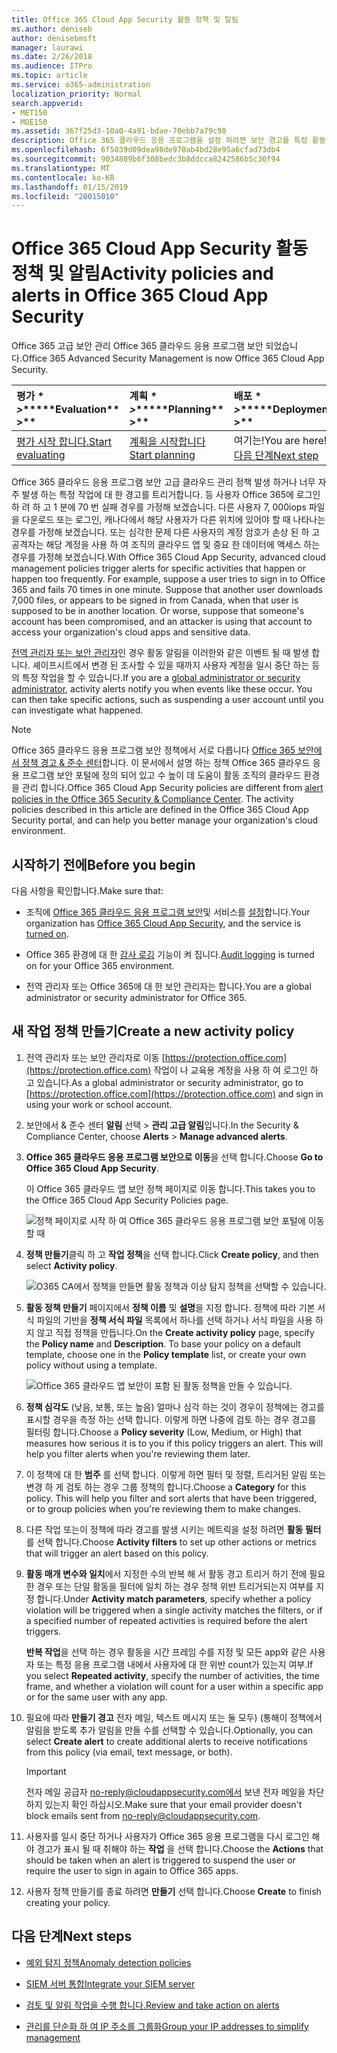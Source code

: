```yaml
---
title: Office 365 Cloud App Security 활동 정책 및 알림
ms.author: deniseb
author: denisebmsft
manager: laurawi
ms.date: 2/26/2018
ms.audience: ITPro
ms.topic: article
ms.service: o365-administration
localization_priority: Normal
search.appverid:
- MET150
- MOE150
ms.assetid: 367f25d3-10a0-4a91-bdae-70ebb7a79c98
description: Office 365 클라우드 응용 프로그램을 설정 하려면 보안 경고를 특정 활동을 발생 하거나 너무 자주 발생 하는 경우를 트리거할 수를 사용 하 여 작업 정책을 정의 합니다. 경고를 트리거하도록 정책을 설정 하 여에 대 한 알림을 받을 수 및 특정 활동을 모니터링 합니다.
ms.openlocfilehash: 6f5039d09dea98de970ab4bd28e95a6cfad73db4
ms.sourcegitcommit: 9034809b6f308bedc3b8ddcca8242586b5c30f94
ms.translationtype: MT
ms.contentlocale: ko-KR
ms.lasthandoff: 01/15/2019
ms.locfileid: "28015010"
---
```

# <a name="activity-policies-and-alerts-in-office-365-cloud-app-security"></a><span data-ttu-id="6504e-104">Office 365 Cloud App Security 활동 정책 및 알림</span><span class="sxs-lookup"><span data-stu-id="6504e-104">Activity policies and alerts in Office 365 Cloud App Security</span></span>

<span data-ttu-id="6504e-105">Office 365 고급 보안 관리 Office 365 클라우드 응용 프로그램 보안 되었습니다.</span><span class="sxs-lookup"><span data-stu-id="6504e-105">Office 365 Advanced Security Management is now Office 365 Cloud App Security.</span></span>
  
|<span data-ttu-id="6504e-106">평가 \* *\>*\*</span><span class="sxs-lookup"><span data-stu-id="6504e-106">\*\*\*\*Evaluation\*\* \>\*\*</span></span>|<span data-ttu-id="6504e-107">계획 \* *\>*\*</span><span class="sxs-lookup"><span data-stu-id="6504e-107">\*\*\*\*Planning\*\* \>\*\*</span></span>|<span data-ttu-id="6504e-108">배포 \* *\>*\*</span><span class="sxs-lookup"><span data-stu-id="6504e-108">\*\*\*\*Deployment\*\* \>\*\*</span></span>|<span data-ttu-id="6504e-109">사용률 \* \* \*</span><span class="sxs-lookup"><span data-stu-id="6504e-109">\*\*\*\*Utilization\*\*\*\*</span></span>|
|:-----|:-----|:-----|:-----|
|[<span data-ttu-id="6504e-110">평가 시작 합니다.</span><span class="sxs-lookup"><span data-stu-id="6504e-110">Start evaluating</span></span>](office-365-cas-overview.md) <br/> |[<span data-ttu-id="6504e-111">계획을 시작합니다</span><span class="sxs-lookup"><span data-stu-id="6504e-111">Start planning</span></span>](get-ready-for-office-365-cas.md) <br/> |<span data-ttu-id="6504e-112">여기는!</span><span class="sxs-lookup"><span data-stu-id="6504e-112">You are here!</span></span>  <br/> [<span data-ttu-id="6504e-113">다음 단계</span><span class="sxs-lookup"><span data-stu-id="6504e-113">Next step</span></span>](anomaly-detection-policies-in-ocas.md) <br/> |[<span data-ttu-id="6504e-114">활용 하 여 시작</span><span class="sxs-lookup"><span data-stu-id="6504e-114">Start utilizing</span></span>](utilization-activities-for-ocas.md) <br/> |
   
<span data-ttu-id="6504e-p102">Office 365 클라우드 응용 프로그램 보안 고급 클라우드 관리 정책 발생 하거나 너무 자주 발생 하는 특정 작업에 대 한 경고를 트리거합니다. 등 사용자 Office 365에 로그인 하 려 하 고 1 분에 70 번 실패 경우를 가정해 보겠습니다. 다른 사용자 7, 000iops 파일을 다운로드 또는 로그인, 캐나다에서 해당 사용자가 다른 위치에 있어야 할 때 나타나는 경우를 가정해 보겠습니다. 또는 심각한 문제 다른 사용자의 계정 암호가 손상 된 하 고 공격자는 해당 계정을 사용 하 여 조직의 클라우드 앱 및 중요 한 데이터에 액세스 하는 경우를 가정해 보겠습니다.</span><span class="sxs-lookup"><span data-stu-id="6504e-p102">With Office 365 Cloud App Security, advanced cloud management policies trigger alerts for specific activities that happen or happen too frequently. For example, suppose a user tries to sign in to Office 365 and fails 70 times in one minute. Suppose that another user downloads 7,000 files, or appears to be signed in from Canada, when that user is supposed to be in another location. Or worse, suppose that someone's account has been compromised, and an attacker is using that account to access your organization's cloud apps and sensitive data.</span></span>
  
<span data-ttu-id="6504e-p103">[전역 관리자 또는 보안 관리자](permissions-in-the-security-and-compliance-center.md)인 경우 활동 알림을 이러한와 같은 이벤트 될 때 발생 합니다. 셰이프시트에서 변경 된 조사할 수 있을 때까지 사용자 계정을 일시 중단 하는 등의 특정 작업을 할 수 있습니다.</span><span class="sxs-lookup"><span data-stu-id="6504e-p103">If you are a [global administrator or security administrator](permissions-in-the-security-and-compliance-center.md), activity alerts notify you when events like these occur. You can then take specific actions, such as suspending a user account until you can investigate what happened.</span></span>
  
> [!NOTE]
> <span data-ttu-id="6504e-p104">Office 365 클라우드 응용 프로그램 보안 정책에서 서로 다릅니다 [Office 365 보안에서 정책 경고 &amp; 준수 센터](alert-policies.md)합니다. 이 문서에서 설명 하는 정책 Office 365 클라우드 응용 프로그램 보안 포털에 정의 되어 있고 수 높이 데 도움이 활동 조직의 클라우드 환경을 관리 합니다.</span><span class="sxs-lookup"><span data-stu-id="6504e-p104">Office 365 Cloud App Security policies are different from [alert policies in the Office 365 Security &amp; Compliance Center](alert-policies.md). The activity policies described in this article are defined in the Office 365 Cloud App Security portal, and can help you better manage your organization's cloud environment.</span></span> 
  
## <a name="before-you-begin"></a><span data-ttu-id="6504e-123">시작하기 전에</span><span class="sxs-lookup"><span data-stu-id="6504e-123">Before you begin</span></span>

<span data-ttu-id="6504e-124">다음 사항을 확인합니다.</span><span class="sxs-lookup"><span data-stu-id="6504e-124">Make sure that:</span></span>
  
- <span data-ttu-id="6504e-125">조직에 [Office 365 클라우드 응용 프로그램 보안](office-365-cas-overview.md)및 서비스를 [설정](turn-on-office-365-cas.md)합니다.</span><span class="sxs-lookup"><span data-stu-id="6504e-125">Your organization has [Office 365 Cloud App Security](office-365-cas-overview.md), and the service is [turned on](turn-on-office-365-cas.md).</span></span>
    
- <span data-ttu-id="6504e-126">Office 365 환경에 대 한 [감사 로깅](turn-audit-log-search-on-or-off.md) 기능이 켜 집니다.</span><span class="sxs-lookup"><span data-stu-id="6504e-126">[Audit logging](turn-audit-log-search-on-or-off.md) is turned on for your Office 365 environment.</span></span> 
    
- <span data-ttu-id="6504e-127">전역 관리자 또는 Office 365에 대 한 보안 관리자는 합니다.</span><span class="sxs-lookup"><span data-stu-id="6504e-127">You are a global administrator or security administrator for Office 365.</span></span>
    
## <a name="create-a-new-activity-policy"></a><span data-ttu-id="6504e-128">새 작업 정책 만들기</span><span class="sxs-lookup"><span data-stu-id="6504e-128">Create a new activity policy</span></span>

1. <span data-ttu-id="6504e-129">전역 관리자 또는 보안 관리자로 이동 [https://protection.office.com](https://protection.office.com) 작업이 나 교육용 계정을 사용 하 여 로그인 하 고 있습니다.</span><span class="sxs-lookup"><span data-stu-id="6504e-129">As a global administrator or security administrator, go to [https://protection.office.com](https://protection.office.com) and sign in using your work or school account.</span></span> 
    
2. <span data-ttu-id="6504e-130">보안에서 &amp; 준수 센터 **알림** 선택 \> **관리 고급 알림**입니다.</span><span class="sxs-lookup"><span data-stu-id="6504e-130">In the Security &amp; Compliance Center, choose **Alerts** \> **Manage advanced alerts**.</span></span>
    
3. <span data-ttu-id="6504e-131">**Office 365 클라우드 응용 프로그램 보안으로 이동**을 선택 합니다.</span><span class="sxs-lookup"><span data-stu-id="6504e-131">Choose **Go to Office 365 Cloud App Security**.</span></span>
    
    <span data-ttu-id="6504e-132">이 Office 365 클라우드 앱 보안 정책 페이지로 이동 합니다.</span><span class="sxs-lookup"><span data-stu-id="6504e-132">This takes you to the Office 365 Cloud App Security Policies page.</span></span>
    
    ![정책 페이지로 시작 하 여 Office 365 클라우드 응용 프로그램 보안 포털에 이동할 때](media/5cb8833c-4e08-438c-bab3-91b5106f6f3f.png)
  
4. <span data-ttu-id="6504e-134">**정책 만들기**클릭 하 고 **작업 정책**을 선택 합니다.</span><span class="sxs-lookup"><span data-stu-id="6504e-134">Click **Create policy**, and then select **Activity policy**.</span></span>
    
    ![O365 CA에서 정책을 만들면 활동 정책과 이상 탐지 정책을 선택할 수 있습니다.](media/79f34535-ddf9-4a5b-a0a3-8766bf9c174c.png)
  
5. <span data-ttu-id="6504e-p105">**활동 정책 만들기** 페이지에서 **정책 이름** 및 **설명**을 지정 합니다. 정책에 따라 기본 서식 파일의 기반을 **정책 서식 파일** 목록에서 하나를 선택 하거나 서식 파일을 사용 하지 않고 직접 정책을 만듭니다.</span><span class="sxs-lookup"><span data-stu-id="6504e-p105">On the **Create activity policy** page, specify the **Policy name** and **Description**. To base your policy on a default template, choose one in the **Policy template** list, or create your own policy without using a template.</span></span> 
    
    ![Office 365 클라우드 앱 보안이 포함 된 활동 정책을 만들 수 있습니다.](media/4083a76f-7074-4d6a-8200-6d76d49259d7.png)
  
6. <span data-ttu-id="6504e-p106">**정책 심각도** (낮음, 보통, 또는 높음) 얼마나 심각 하는 것이 경우이 정책에는 경고를 표시할 경우을 측정 하는 선택 합니다. 이렇게 하면 나중에 검토 하는 경우 경고를 필터링 합니다.</span><span class="sxs-lookup"><span data-stu-id="6504e-p106">Choose a **Policy severity** (Low, Medium, or High) that measures how serious it is to you if this policy triggers an alert. This will help you filter alerts when you're reviewing them later.</span></span> 
    
7. <span data-ttu-id="6504e-p107">이 정책에 대 한 **범주** 를 선택 합니다. 이렇게 하면 필터 및 정렬, 트리거된 알림 또는 변경 하 게 검토 하는 경우 그룹 정책의 합니다.</span><span class="sxs-lookup"><span data-stu-id="6504e-p107">Choose a **Category** for this policy. This will help you filter and sort alerts that have been triggered, or to group policies when you're reviewing them to make changes.</span></span> 
    
8. <span data-ttu-id="6504e-143">다른 작업 또는이 정책에 따라 경고를 발생 시키는 메트릭을 설정 하려면 **활동 필터** 를 선택 합니다.</span><span class="sxs-lookup"><span data-stu-id="6504e-143">Choose **Activity filters** to set up other actions or metrics that will trigger an alert based on this policy.</span></span> 
    
9. <span data-ttu-id="6504e-144">**활동 매개 변수와 일치**에서 지정한 수의 반복 해 서 활동 경고 트리거 하기 전에 필요한 경우 또는 단일 활동을 필터에 일치 하는 경우 정책 위반 트리거되는지 여부를 지정 합니다.</span><span class="sxs-lookup"><span data-stu-id="6504e-144">Under **Activity match parameters**, specify whether a policy violation will be triggered when a single activity matches the filters, or if a specified number of repeated activities is required before the alert triggers.</span></span>
    
    <span data-ttu-id="6504e-145">**반복 작업**을 선택 하는 경우 활동을 시간 프레임 수를 지정 및 모든 app와 같은 사용자 또는 특정 응용 프로그램 내에서 사용자에 대 한 위반 count가 있는지 여부.</span><span class="sxs-lookup"><span data-stu-id="6504e-145">If you select **Repeated activity**, specify the number of activities, the time frame, and whether a violation will count for a user within a specific app or for the same user with any app.</span></span>
    
10. <span data-ttu-id="6504e-146">필요에 따라 **만들기 경고** 전자 메일, 텍스트 메시지 또는 둘 모두) (통해이 정책에서 알림을 받도록 추가 알림을 만들 수를 선택할 수 있습니다.</span><span class="sxs-lookup"><span data-stu-id="6504e-146">Optionally, you can select **Create alert** to create additional alerts to receive notifications from this policy (via email, text message, or both).</span></span> 
    
    > [!IMPORTANT]
    > <span data-ttu-id="6504e-147">전자 메일 공급자 no-reply@cloudappsecurity.com에서 보낸 전자 메일을 차단 하지 있는지 확인 하십시오.</span><span class="sxs-lookup"><span data-stu-id="6504e-147">Make sure that your email provider doesn't block emails sent from no-reply@cloudappsecurity.com.</span></span> 
  
11. <span data-ttu-id="6504e-148">사용자를 일시 중단 하거나 사용자가 Office 365 응용 프로그램을 다시 로그인 해야 경고가 표시 될 때 취해야 하는 **작업** 을 선택 합니다.</span><span class="sxs-lookup"><span data-stu-id="6504e-148">Choose the **Actions** that should be taken when an alert is triggered to suspend the user or require the user to sign in again to Office 365 apps.</span></span> 
    
12. <span data-ttu-id="6504e-149">사용자 정책 만들기를 종료 하려면 **만들기** 선택 합니다.</span><span class="sxs-lookup"><span data-stu-id="6504e-149">Choose **Create** to finish creating your policy.</span></span> 
    
## <a name="next-steps"></a><span data-ttu-id="6504e-150">다음 단계</span><span class="sxs-lookup"><span data-stu-id="6504e-150">Next steps</span></span>

- [<span data-ttu-id="6504e-151">예외 탐지 정책</span><span class="sxs-lookup"><span data-stu-id="6504e-151">Anomaly detection policies</span></span>](anomaly-detection-policies-in-ocas.md)
    
- [<span data-ttu-id="6504e-152">SIEM 서버 통합</span><span class="sxs-lookup"><span data-stu-id="6504e-152">Integrate your SIEM server</span></span>](integrate-your-siem-server-with-office-365-cas.md)
    
- [<span data-ttu-id="6504e-153">검토 및 알림 작업을 수행 합니다.</span><span class="sxs-lookup"><span data-stu-id="6504e-153">Review and take action on alerts</span></span>](review-office-365-cas-alerts.md)
    
- [<span data-ttu-id="6504e-154">관리를 단순화 하 여 IP 주소를 그룹화</span><span class="sxs-lookup"><span data-stu-id="6504e-154">Group your IP addresses to simplify management</span></span>](group-your-ip-addresses-in-ocas.md)
    


